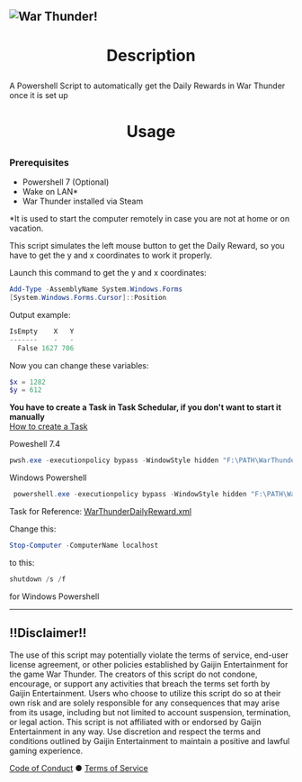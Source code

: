 ![War Thunder!](https://static.warthunder.com/upload/image/!%202019%20NEWS/12%20December/New%20Year%20Sale/britain_new_year_bundle_inner_bbf6b0588a9eba6980ba9833561579e5.jpg)
---
# <p style="text-align: center;">Description</p>
A Powershell Script to automatically get the Daily Rewards in War Thunder once it is set up

# <p style="text-align: center;">Usage</p>

### Prerequisites

*   Powershell 7 (Optional)
*   Wake on LAN\*
*   War Thunder installed via Steam

\*It is used to start the computer remotely in case you are not at home or on vacation.

This script simulates the left mouse button to get the Daily Reward, so you have to get the y and x coordinates to work it properly.

Launch this command to get the y and x coordinates:
```powershell
Add-Type -AssemblyName System.Windows.Forms
[System.Windows.Forms.Cursor]::Position
```
Output example:
```powershell
IsEmpty    X   Y
-------    -   -
  False 1627 706
```
Now you can change these variables:
```powershell
$x = 1282
$y = 612
```

**You have to create a Task in Task Schedular, if you don't want to start it manually**  
    [How to create a Task](https://m365scripts.com/microsoft365/schedule-powershell-script-execution-with-task-scheduler/)

Poweshell 7.4
```powershell
pwsh.exe -executionpolicy bypass -WindowStyle hidden "F:\PATH\WarThunder_DailyReward.ps1"
```

Windows Powershell  
```powershell
 powershell.exe -executionpolicy bypass -WindowStyle hidden "F:\PATH\WarThunder_DailyReward.ps1"
```

Task for Reference: [WarThunderDailyReward.xml](https://m365scripts.com/microsoft365/schedule-powershell-script-execution-with-task-scheduler/](https://github.com/SpeedHeed/WarThunderautoDailyReward/blob/main/WarThunderDailyReward.xml)https://github.com/SpeedHeed/WarThunderautoDailyReward/blob/main/WarThunderDailyReward.xml)

Change this:
```powershell
Stop-Computer -ComputerName localhost
```
to this:
```powershell
shutdown /s /f
```
for Windows Powershell

---

## ‼️Disclaimer‼️

The use of this script may potentially violate the terms of service, end-user license agreement, or other policies established by Gaijin Entertainment for the game War Thunder. The creators of this script do not condone, encourage, or support any activities that breach the terms set forth by Gaijin Entertainment. Users who choose to utilize this script do so at their own risk and are solely responsible for any consequences that may arise from its usage, including but not limited to account suspension, termination, or legal action. This script is not affiliated with or endorsed by Gaijin Entertainment in any way. Use discretion and respect the terms and conditions outlined by Gaijin Entertainment to maintain a positive and lawful gaming experience.

[Code of Conduct](https://m365scripts.com/microsoft365/schedule-powershell-script-execution-with-task-scheduler/](https://github.com/SpeedHeed/WarThunderautoDailyReward/blob/main/WarThunderDailyReward.xml)https://github.com/SpeedHeed/WarThunderautoDailyReward/blob/main/WarThunderDailyReward.xml](https://legal.gaijin.net/codeofconduct)https://legal.gaijin.net/codeofconduct)  ● 
[Terms of Service](https://m365scripts.com/microsoft365/schedule-powershell-script-execution-with-task-scheduler/](https://github.com/SpeedHeed/WarThunderautoDailyReward/blob/main/WarThunderDailyReward.xml)https://github.com/SpeedHeed/WarThunderautoDailyReward/blob/main/WarThunderDailyReward.xml](https://legal.gaijin.net/codeofconduct)https://legal.gaijin.net/codeofconduct](https://legal.gaijin.net/termsofservice)https://legal.gaijin.net/termsofservice)
